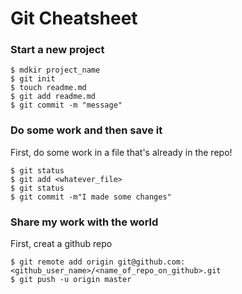 # Git Cheatsheet

### Start a new project

```shell
$ mdkir project_name
$ git init
$ touch readme.md
$ git add readme.md
$ git commit -m "message"
```

### Do some work and then save it

First, do some work in a file that's already in the repo!

```shell
$ git status
$ git add <whatever_file>
$ git status
$ git commit -m"I made some changes"
```

### Share my work with the world

First, creat a github repo

```shell
$ git remote add origin git@github.com:<github_user_name>/<name_of_repo_on_github>.git
$ git push -u origin master
```

